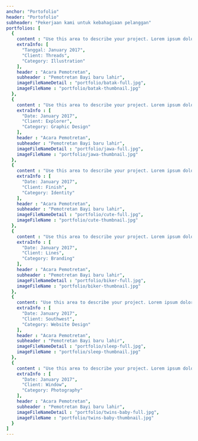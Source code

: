 ```yaml
---
anchor: "Portofolio"
header: "Portofolio"
subheader: "Pekerjaan kami untuk kebahagiaan pelanggan"
portfolios: [
  {
    content : "Use this area to describe your project. Lorem ipsum dolor sit amet, consectetur adipisicing elit. Est blanditiis dolorem culpa incidunt minus dignissimos deserunt repellat aperiam quasi sunt officia expedita beatae cupiditate, maiores repudiandae, nostrum, reiciendis facere nemo!",
    extraInfo: [
      "Tanggal: January 2017",
      "Client: Threads",
      "Category: Illustration"
    ],
    header : "Acara Pemotretan",
    subheader : "Pemotretan Bayi baru lahir",
    imageFileNameDetail : "portfolio/batak-full.jpg",
    imageFileName : "portfolio/batak-thumbnail.jpg"
  },
  {
    content : "Use this area to describe your project. Lorem ipsum dolor sit amet, consectetur adipisicing elit. Est blanditiis dolorem culpa incidunt minus dignissimos deserunt repellat aperiam quasi sunt officia expedita beatae cupiditate, maiores repudiandae, nostrum, reiciendis facere nemo!",
    extraInfo : [
      "Date: January 2017",
      "Client: Explorer",
      "Category: Graphic Design"
    ],
    header : "Acara Pemotretan",
    subheader : "Pemotretan Bayi baru lahir",
    imageFileNameDetail : "portfolio/jawa-full.jpg",
    imageFileName : "portfolio/jawa-thumbnail.jpg"
  },
  {
    content : "Use this area to describe your project. Lorem ipsum dolor sit amet, consectetur adipisicing elit. Est blanditiis dolorem culpa incidunt minus dignissimos deserunt repellat aperiam quasi sunt officia expedita beatae cupiditate, maiores repudiandae, nostrum, reiciendis facere nemo!",
    extraInfo : [
      "Date: January 2017",
      "Client: Finish",
      "Category: Identity"
    ],
    header : "Acara Pemotretan",
    subheader : "Pemotretan Bayi baru lahir",
    imageFileNameDetail : "portfolio/cute-full.jpg",
    imageFileName : "portfolio/cute-thumbnail.jpg"
  },
  {
    content : "Use this area to describe your project. Lorem ipsum dolor sit amet, consectetur adipisicing elit. Est blanditiis dolorem culpa incidunt minus dignissimos deserunt repellat aperiam quasi sunt officia expedita beatae cupiditate, maiores repudiandae, nostrum, reiciendis facere nemo!",
    extraInfo : [
      "Date: January 2017",
      "Client: Lines",
      "Category: Branding"
    ],
    header : "Acara Pemotretan",
    subheader : "Pemotretan Bayi baru lahir",
    imageFileNameDetail : "portfolio/biker-full.jpg",
    imageFileName : "portfolio/biker-thumbnail.jpg"
  },
  {
    content: "Use this area to describe your project. Lorem ipsum dolor sit amet, consectetur adipisicing elit. Est blanditiis dolorem culpa incidunt minus dignissimos deserunt repellat aperiam quasi sunt officia expedita beatae cupiditate, maiores repudiandae, nostrum, reiciendis facere nemo!",
    extraInfo : [
      "Date: January 2017",
      "Client: Southwest",
      "Category: Website Design"
    ],
    header : "Acara Pemotretan",
    subheader : "Pemotretan Bayi baru lahir",
    imageFileNameDetail : "portfolio/sleep-full.jpg",
    imageFileName : "portfolio/sleep-thumbnail.jpg"
  },
  {
    content : "Use this area to describe your project. Lorem ipsum dolor sit amet, consectetur adipisicing elit. Est blanditiis dolorem culpa incidunt minus dignissimos deserunt repellat aperiam quasi sunt officia expedita beatae cupiditate, maiores repudiandae, nostrum, reiciendis facere nemo!",
    extraInfo : [
      "Date: January 2017",
      "Client: Window",
      "Category: Photography"
    ],
    header : "Acara Pemotretan",
    subheader : "Pemotretan Bayi baru lahir",
    imageFileNameDetail : "portfolio/twins-baby-full.jpg",
    imageFileName : "portfolio/twins-baby-thumbnail.jpg"
  }
]
---
```

